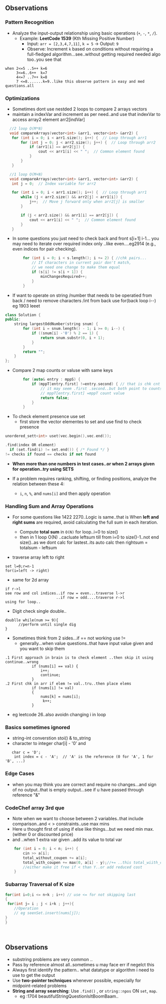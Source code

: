## Observations

### Pattern Recognition
- Analyze the input-output relationship using basic operations (`+`, `-`, `*`, `/`).
  - Example: **LeetCode 1539** (Kth Missing Positive Number)
    - Input: `arr = [2,3,4,7,11]`, `k = 5` → Output: `9`
    - Observe: Increment `k` based on conditions without requiring a full-fledged algorithm...see..without getting required needed algo  too..you see that
```
when 2<=5 ..5++ k=6  
     3<=6..6++  k=7   
     4<=7 ..7++ k=8 
     7 <=8.......k=9..like this observe pattern in easy and med questions.all
```

 
### Optimizations

- Sometimes dont use nestded 2 loops to compare 2 arrays vectors
 - maintain a indexVar and increment as per need..and use that indexVar to access array2 element arr2[indVar]
 ```cpp
   //2 loop O(M*N)
   void compareArrays(vector<int> &arr1, vector<int> &arr2) {
    for (int i = 0; i < arr1.size(); i++) {  // Loop through arr1
        for (int j = 0; j < arr2.size(); j++) {  // Loop through arr2
            if (arr1[i] == arr2[j]) {
                cout << arr1[i] << " ";  // Common element found
            }
        }
    }

   //1 loop O(M+N)
   void compareArrays(vector<int> &arr1, vector<int> &arr2) {
    int j = 0;  // Index variable for arr2

    for (int i = 0; i < arr1.size(); i++) {  // Loop through arr1
        while (j < arr2.size() && arr2[j] < arr1[i]) {
            j++;  // Move j forward only when arr2[j] is smaller
        }

        if (j < arr2.size() && arr1[i] == arr2[j]) {
            cout << arr1[i] << " ";  // Common element found
        }
    }
```


- In some questions you just need to check back and front s[i+1] i-1...
you may need to iterate over required index only ..like even....eg2914 (e.g., even indices for pair checking).
```cpp
        for (int i = 0; i < s.length(); i += 2) { //chk pairs...
            // If characters in current pair don't match,
            // we need one change to make them equal
            if (s[i] != s[i + 1]) {
                minChangesRequired++;
            }
        }
```

- If want to operate on string /number that needs to be operatied from back / need to remove characters /int from back
use for(back loop i--)  eg 1903 leeet
```cpp
class Solution {
public:
    string largestOddNumber(string snum) {
        for (int i = snum.length() - 1; i >= 0; i--) {
            if ((snum[i] -'0') % 2 == 1) {
                return snum.substr(0, i + 1);
            }
        }
        return "";
    }
};
```

- Compare 2 map counts or valuse with same keys
```cpp
        for (auto& entry : mppS) {
            if (mppT[entry.first] !=entry.second) { // that is chk cnt of entry in mppT != mppS count
                // it may seem .first .second..but both point to counts ..
                // mppT[entry.first] =mppT count value
                return false;
            }
        }
```


- To check element presence use set 
  - first store the vector elementes to set and use find to check presence
```cpp
unordered_sett<int> uset(vec.begin(),vec.end());

.find(index OR element)
  if (set.find(i) != set.end()) { /* Found */ }
!= checks if found == checks if not found
```


- **When more than one numbers in test cases..or when 2 arrays given for operation..try using SETS**


- If a problem requires ranking, shifting, or finding positions, analyze the relation between these 4:
  - `i`, `n`, `%`, and `nums[i]` and then apply operation

### Handling Sum and Array Operations
- For some questions like 1422 2270..Logic is same..that is When **left and right sums** are required, avoid calculating the full sum in each iteration.
  - Compute **total sum** in `O(N)` for loop..i=0 to size()
  - then in 1 loop O(N) ..cacluate leftsum till from i=0 to size()-1..not end size()..as we dont calc for lastest..its auto calc
then rightsum = totalsum - leftsum



- traverse array left to right
```
set l=0;r=n-1
for(i=left -> right)
```

- same for 2d array
```
if r->l
see row and col indices..if row = even...traverse l->r
                       ..if row = odd....traverse r->l
using for loop..
```

- Digit check single double..
```
doublle while(num >= 9){
      //perform until single dig
}
```
  

- Sometimes think from 2 sides...if == not working use !=
  - generally...when value questions..that have input value given and you want to skip them
```
.1 First approach in brain is to check element ..then skip it using continue..wrong
            if (nums[i] == val) {
                i++;
                continue;
            }
.2 First chk in arr if elem != val..tru..then place elems
            if (nums[i] != val) 
            {
                nums[k] = nums[i]; 
                 k++;
            }
```
 - eg leetcode 26..also avoidn changing i in loop

### Basics sometimes ignored
- string-int converstion stoi() & to_string
- character to integer char[i] - '0' and
```
   char c = 'D';
    int index = c - 'A';  // 'A' is the reference (0 for 'A', 1 for 'B', ...)
```

### Edge Cases
- when you may think you are correct and require no changes...and 
sign of no output..that is empty output...see if u have passed through reference "&"


### CodeChef array 3rd que
- Note when we want to choose between 2 variables..that include comparison..and < > constraints..use max mins
- Here u thought first of using if else like things...but we need min max.(wither 0 or discounted price)
-  and ..when 1 extra var given ..add its value to total var
```cpp
    for (int i = 0; i < n; i++) {
        cin >> a[i];
        total_without_coupen += a[i];
        total_with_coupen += max(0, a[i] - y);//+= ..this total_wiith_coup = x
        //either make it free if < than Y..or add reduced cost
    }
```

### Subarray Traversal of K size
```cpp
for(int i=0;i <= n+k ; i++) // use <= for not skipping last
{
 for(int j= i ; j < i+k ; j++){
    //Operation
    // eg seenSet.insert(nums[j]);
}
}
```
<br>

## Observations
- substring problems are very common ..
- Pass by reference almost all..sometimes u may face err if negelct this
- Always first identify the pattern.. what datatype or algorithm i need to use to get the output
- Use **two-pointer techniques** whenever possible, especially for midpoint-related problems
- **String and array searching**: Use `.find()` , or `string::npos` ON `set`, `map`.
  -  eg :1704 beautifulStringQuestionIsItBoomBaam..

